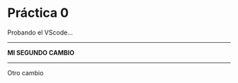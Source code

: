  # Práctica 0

Probando el VScode...


**********************
**MI SEGUNDO CAMBIO**
**********************

Otro cambio